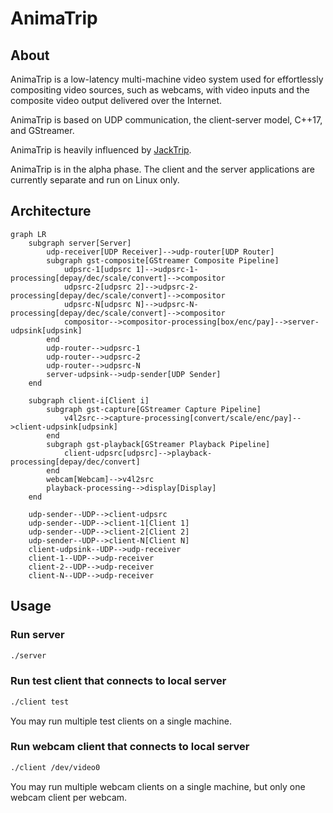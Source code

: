 # AnimaTrip

## About

AnimaTrip is a low-latency multi-machine video system used for effortlessly compositing video sources, such as webcams, with video inputs and the composite video output delivered over the Internet.

AnimaTrip is based on UDP communication, the client-server model, C++17, and GStreamer.

AnimaTrip is heavily influenced by [JackTrip](https://github.com/jacktrip/jacktrip).

AnimaTrip is in the alpha phase. The client and the server applications are currently separate and run on Linux only.

## Architecture

```mermaid
graph LR
    subgraph server[Server]
        udp-receiver[UDP Receiver]-->udp-router[UDP Router]
        subgraph gst-composite[GStreamer Composite Pipeline]
            udpsrc-1[udpsrc 1]-->udpsrc-1-processing[depay/dec/scale/convert]-->compositor
            udpsrc-2[udpsrc 2]-->udpsrc-2-processing[depay/dec/scale/convert]-->compositor
            udpsrc-N[udpsrc N]-->udpsrc-N-processing[depay/dec/scale/convert]-->compositor
            compositor-->compositor-processing[box/enc/pay]-->server-udpsink[udpsink]
        end
        udp-router-->udpsrc-1
        udp-router-->udpsrc-2
        udp-router-->udpsrc-N
        server-udpsink-->udp-sender[UDP Sender]
    end

    subgraph client-i[Client i]
        subgraph gst-capture[GStreamer Capture Pipeline]
            v4l2src-->capture-processing[convert/scale/enc/pay]-->client-udpsink[udpsink]
        end
        subgraph gst-playback[GStreamer Playback Pipeline]
            client-udpsrc[udpsrc]-->playback-processing[depay/dec/convert]
        end
        webcam[Webcam]-->v4l2src
        playback-processing-->display[Display]
    end

    udp-sender--UDP-->client-udpsrc
    udp-sender--UDP-->client-1[Client 1]
    udp-sender--UDP-->client-2[Client 2]
    udp-sender--UDP-->client-N[Client N]
    client-udpsink--UDP-->udp-receiver
    client-1--UDP-->udp-receiver
    client-2--UDP-->udp-receiver
    client-N--UDP-->udp-receiver
```

## Usage

### Run server

```bash
./server
```

### Run test client that connects to local server

```bash
./client test
```

You may run multiple test clients on a single machine.

### Run webcam client that connects to local server

```bash
./client /dev/video0
```

You may run multiple webcam clients on a single machine, but only one webcam client per webcam.
